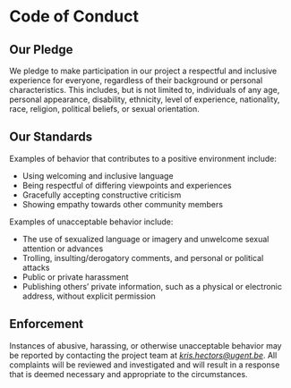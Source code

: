 # Code of Conduct

## Our Pledge

We pledge to make participation in our project a respectful and inclusive experience for everyone, regardless of their background or personal characteristics. This includes, but is not limited to, individuals of any age, personal appearance, disability, ethnicity, level of experience, nationality, race, religion, political beliefs, or sexual orientation.

## Our Standards

Examples of behavior that contributes to a positive environment include:

* Using welcoming and inclusive language
* Being respectful of differing viewpoints and experiences
* Gracefully accepting constructive criticism
* Showing empathy towards other community members

Examples of unacceptable behavior include:

* The use of sexualized language or imagery and unwelcome sexual attention or advances
* Trolling, insulting/derogatory comments, and personal or political attacks
* Public or private harassment
* Publishing others’ private information, such as a physical or electronic address, without explicit permission

## Enforcement

Instances of abusive, harassing, or otherwise unacceptable behavior may be reported by contacting the project team at *kris.hectors@ugent.be*. All complaints will be reviewed and investigated and will result in a response that is deemed necessary and appropriate to the circumstances.
